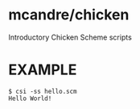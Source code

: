 # mcandre/chicken

Introductory Chicken Scheme scripts

# EXAMPLE

```
$ csi -ss hello.scm
Hello World!
```
